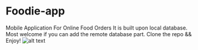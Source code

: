 # Foodie-app
Mobile Application For Online Food Orders
It is built upon local database.
Most welcome if you can add the remote database part.
Clone the repo && Enjoy!
![alt text](https://https://github.com/Murali81/Foodie-app/blob/master/images.PNG)
